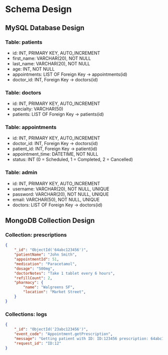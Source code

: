 # Schema Design

## MySQL Database Design

### Table: patients
- id: INT, PRIMARY KEY, AUTO_INCREMENT
- first_name: VARCHAR(20), NOT NULL
- last_name: VARCHAR(20), NOT NULL
- age: INT, NOT NULL
- appointments: LIST OF Foreign Key -> appointments(id)
- doctor_id: INT, Foreign Key -> doctors(id)

### Table: doctors
- id: INT, PRIMARY KEY, AUTO_INCREMENT
- specialty: VARCHAR(50)
- patients: LIST OF Foreign Key -> patients(id)

### Table: appointments
- id: INT, PRIMARY KEY, AUTO_INCREMENT
- doctor_id: INT, Foreign Key -> doctors(id)
- patient_id: INT, Foreign Key -> patient(id)
- appointment_time: DATETIME, NOT NULL
- status: INT (0 = Scheduled, 1 = Completed, 2 = Cancelled)

### Table: admin
- id: INT, PRIMARY KEY, AUTO_INCREMENT
- username: VARCHAR(20), NOT NULL, UNIQUE
- password: VARCHAR(20), NOT NULL, UNIQUE
- email: VARCHAR(50), NOT NULL, UNIQUE
- doctors: LIST OF Foreign Key -> doctors(id)

## MongoDB Collection Design

### Collection: prescriptions

```json
{
    "_id": "ObjectId('64abc123456')",
    "patientName": "John Smith",
    "appointmentId": 51,
    "medication": "Paracetamol",
    "dosage": "500mg",
    "doctorNotes": "Take 1 tablet every 6 hours",
    "refillCount": 2,
    "pharmacy": {
        "name": "Walgreens SF",
        "location": "Market Street",
    }
}
```

### Collections: logs

```json
{
    "_id": "ObjectId('23abc123456')",
    "event_code": "Appointment.getPrescription",
    "message": "Getting patient with ID: ID:123456 prescription: 64abc123456",
    "request_id": "ID:12"
}
```